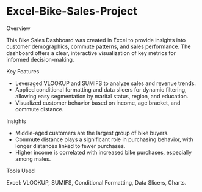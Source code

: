 # Excel-Bike-Sales-Project

Overview

This Bike Sales Dashboard was created in Excel to provide insights into customer demographics, commute patterns, and sales performance. The dashboard offers a clear, interactive visualization of key metrics for informed decision-making.

Key Features

- Leveraged VLOOKUP and SUMIFS to analyze sales and revenue trends.
- Applied conditional formatting and data slicers for dynamic filtering, allowing easy segmentation by marital status, region, and education.
- Visualized customer behavior based on income, age bracket, and commute distance.

Insights

- Middle-aged customers are the largest group of bike buyers.
- Commute distance plays a significant role in purchasing behavior, with longer distances linked to fewer purchases.
- Higher income is correlated with increased bike purchases, especially among males.

Tools Used

Excel: VLOOKUP, SUMIFS, Conditional Formatting, Data Slicers, Charts.
